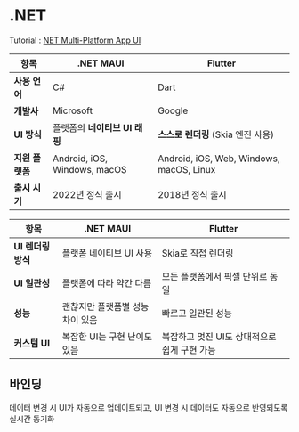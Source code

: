 # .NET
Tutorial : [NET Multi-Platform App UI](https://learn.microsoft.com/ko-kr/training/paths/build-apps-with-dotnet-maui/?WT.mc_id=dotnet-35129-website)

| 항목         | .NET MAUI                    | Flutter                                  |
| ---------- | ---------------------------- | ---------------------------------------- |
| **사용 언어**  | C#                           | Dart                                     |
| **개발사**    | Microsoft                    | Google                                   |
| **UI 방식**  | 플랫폼의 **네이티브 UI 래핑**          | **스스로 렌더링** (Skia 엔진 사용)                 |
| **지원 플랫폼** | Android, iOS, Windows, macOS | Android, iOS, Web, Windows, macOS, Linux |
| **출시 시기**  | 2022년 정식 출시                  | 2018년 정식 출시                              |


| 항목            | .NET MAUI          | Flutter                    |
| ------------- | ------------------ | -------------------------- |
| **UI 렌더링 방식** | 플랫폼 네이티브 UI 사용     | Skia로 직접 렌더링               |
| **UI 일관성**    | 플랫폼에 따라 약간 다름      | 모든 플랫폼에서 픽셀 단위로 동일         |
| **성능**        | 괜찮지만 플랫폼별 성능 차이 있음 | 빠르고 일관된 성능                 |
| **커스텀 UI**    | 복잡한 UI는 구현 난이도 있음  | 복잡하고 멋진 UI도 상대적으로 쉽게 구현 가능 |

## 바인딩
데이터 변경 시 UI가 자동으로 업데이트되고, UI 변경 시 데이터도 자동으로 반영되도록 실시간 동기화
